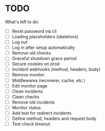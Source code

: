 # TODO

What's left to do:

- [ ] Reset password via cli
- [ ] Loading placeholders (skeletons)
- [ ] Log out
- [ ] Log in after setup automatically
- [ ] Remove old checks
- [ ] Graceful shutdown grace period
- [ ] Secure cookies on prod
- [ ] Incident webhooks (method, headers, body)
- [ ] Remove monitor
- [ ] Middlewares (recoverer, cache, etc.)
- [ ] Edit monitor page
- [ ] Clean incidents
- [ ] Clean checks
- [ ] Remove old incidents
- [ ] Monitor status
- [ ] Add test for redirect incidents
- [ ] Define method, headers and request body
- [ ] Test check timeout
